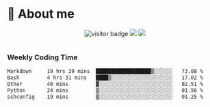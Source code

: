 <!-- ![](https://youpai.roccoshi.top/img/20200804214216.png) -->

# 🧐 About me
 
<p align="center">
<img src="https://visitor-badge.laobi.icu/badge?page_id=Lincest.Lincest&title=hits" alt="visitor badge"/>
<a href="mailto:imroccoshi@gmail.com"><img src="https://img.shields.io/badge/gmail-imroccoshi%40gmail.com-red"></a>
<a href="https://blog.roccoshi.top"><img src="https://img.shields.io/badge/blog-roccoshi-green"></a>
</p>

<div align="center">
  <img src="https://github-readme-stats.vercel.app/api?username=Lincest&show_icons=true&count_private=true&show_owner=true" alt="">
   <!-- <img src="https://github-readme-stats.vercel.app/api/wakatime?username=Moreality&v=2" alt=""/> -->
</div>

### Weekly Coding Time

<!--START_SECTION:waka-->

```txt
Markdown     19 hrs 39 mins  ██████████████████▒░░░░░░   73.88 %
Bash         4 hrs 31 mins   ████▒░░░░░░░░░░░░░░░░░░░░   17.02 %
Other        40 mins         ▓░░░░░░░░░░░░░░░░░░░░░░░░   02.51 %
Python       24 mins         ▒░░░░░░░░░░░░░░░░░░░░░░░░   01.56 %
sshconfig    19 mins         ▒░░░░░░░░░░░░░░░░░░░░░░░░   01.25 %
```

<!--END_SECTION:waka-->


